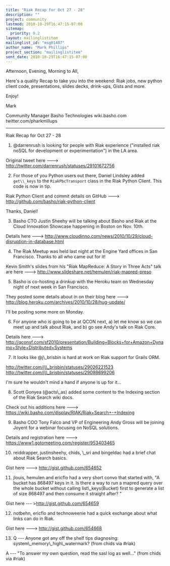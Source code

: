 ```yaml
---
title: "Riak Recap for Oct 27 - 28"
description: ""
project: community
lastmod: 2010-10-29T16:47:15-07:00
sitemap:
  priority: 0.2
layout: mailinglistitem
mailinglist_id: "msg01407"
author_name: "Mark Phillips"
project_section: "mailinglistitem"
sent_date: 2010-10-29T16:47:15-07:00
---
```



Afternoon, Evening, Morning to All,

Here's a quality Recap to take you into the weekend: Riak jobs, new
python client code, presentations, slides decks, drink-ups, Gists and
more.

Enjoy!

Mark

Community Manager
Basho Technologies
wiki.basho.com
twitter.com/pharkmillups

----

Riak Recap for Oct 27 - 28

1) @darrenrush is looking for people with Riak experience ("installed
riak noSQL for development or experimentation") in the LA area.

Original tweet here ---&gt; http://twitter.com/darrenrush/statuses/29101672756

2) For those of you Python users out there, Daniel Lindsley added
``get\\_keys`` to the ``RiakPbcTransport`` class in the Riak Python
Client. This code is now in tip.

Riak Python Client and commit details on GitHub ---&gt;
http://github.com/basho/riak-python-client

Thanks, Daniel!

3) Basho CTO Justin Sheehy will be talking about Basho and Riak at the
Cloud Innovation Showcase happening in Boston on Nov. 10th.

Details here ---&gt;
http://www.cloudinno.com/news/2010/10/29/cloud-disruption-in-database.html

4) The Riak Meetup was held last night at the Engine Yard offices in
San Francisco. Thanks to all who came out for it!

Kevin Smith's slides from his "Riak MapReduce: A Story in Three Acts"
talk are here ---&gt; http://www.slideshare.net/hemulen/riak-mapred-preso

5) Basho is co-hosting a drinkup with the Heroku team on Wednesday
night of next week in San Francisco.

They posted some details about in on their blog here ---&gt;
http://blog.heroku.com/archives/2010/10/28/hug-update/

I'll be posting some more on Monday.

6) For anyone who is going to be at QCON next, a) let me know so we
can meet up and talk about Riak, and b) go see Andy's talk on Riak
Core.

Details here ---&gt;
http://qconsf.com/sf2010/presentation/Building+Blocks+for+Amazon+Dynamo+Style+Distributed+Systems

7) It looks like @j\\_brisbin is hard at work on Riak support for Grails ORM.

http://twitter.com/j\\_brisbin/statuses/29026221523
http://twitter.com/j\\_brisbin/statuses/29098699206

I'm sure he wouldn't mind a hand if anyone is up for it...

8) Scott Gonyea (@acts\\_as) added some content to the Indexing section
of the Riak Search wiki docs.

Check out his additions here ---&gt;
https://wiki.basho.com/display/RIAK/Riak+Search+-+Indexing

9) Basho COO Tony Falco and VP of Engineering Andy Gross will be
joining Joyent for a webinar focusing on NoSQL solutions.

Details and registration here ---&gt;
https://www1.gotomeeting.com/register/953403465

 10) reiddrapper, justinsheehy, chids, \\_sri and bingeldac had a brief
chat about Riak Search basics.

Gist here ---&gt; http://gist.github.com/654652

11) jlouis, hemulen and ericflo had a very short convo that started
with, "A bucket has 868497 keys in it. Is there a way to run a mapred
query over
the whole bucket without calling list\\_keys(Bucket) first to generate a
list of size 868497 and then consume it straight after? "

Gist here --- &gt;http://gist.github.com/654659

12) notbehn, ericflo and technoweenie had a quick exchange about what
links can do in Riak.

Gist here ---&gt; http://gist.github.com/654668

13) Q --- Anyone got any off the shelf tips diagnosing:
system\\_memory\\_high\\_watermark? (from chids via #riak)

 A --- "To answer my own question, read the sasl log as well..."
(from chids via #riak)

